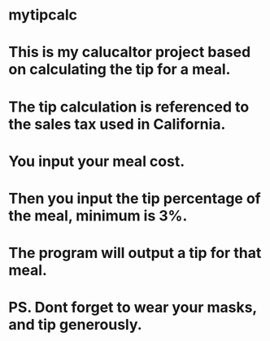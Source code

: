 # mytipcalc
# This is my calucaltor project based on calculating the tip for a meal.
# The tip calculation is referenced to the sales tax used in California.
# You input your meal cost.
# Then you input the tip percentage of the meal, minimum is 3%.
# The program will output a tip for that meal.
# PS. Dont forget to wear your masks, and tip generously. 
